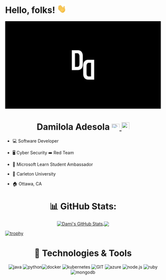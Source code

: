 # Hello, folks! <img src="https://raw.githubusercontent.com/DamiAdesola/DamiAdesola/master/wave.gif" width="30px">


[![Header](https://raw.githubusercontent.com/DamiAdesola/DamiAdesola/master/logo.png "Header")]()


    
# <div align="center"> Damilola Adesola [<img src="https://www.vectorlogo.zone/logos/linkedin/linkedin-icon.svg" width="25" height="20"/>](https://www.linkedin.com/in/damilola-adesola/)<a href="mailto:damilola.adesola1@gmail.com"> <img src="https://img.icons8.com/fluent/48/000000/gmail.png" width="25" height="25"/></a></div> 



* 💻 Software Developer  

* 🖥️ Cyber Security ➡️ Red Team

* 📁 Microsoft Learn Student Ambassador [<img src="https://www.vectorlogo.zone/logos/microsoft/microsoft-icon.svg" width="30" height="15"/>](https://studentambassadors.microsoft.com/en-US/profile/101975) 

* 🏫 Carleton University 

* 🏠 Ottawa, CA 


 

  

<h1 align="center"> 📊  GitHub Stats: </h1>

<p align="center">
  <a href="https://github.com/DamiAdesola/DamiAdesola">
  <img align="center" src="https://github-readme-stats.vercel.app/api?username=DamiAdesola&show_icons=true&line_height=27&count_private=true&title_color=ffffff&text_color=c9cacc&icon_color=2bbc8a&bg_color=1d1f21" alt="Dami's GitHub Stats" />
  </a>
  <a href="https://github.com/DamiAdesola/DamiAdesola">
  <img align="center" src="https://github-readme-stats.vercel.app/api/top-langs/?username=DamiAdesola&hide=java,html,tex&title_color=ffffff&text_color=c9cacc&icon_color=2bbc8a&bg_color=1d1f21&langs_count=3" />
  </a>
</p>

[![trophy](https://github-profile-trophy.vercel.app/?username=DamiAdesola&theme=juicyfresh&no-frame=true&row=1&&margin-w=20&no-bg=true)](https://github-profile-trophy.vercel.app/?username=DamiAdesola&theme=juicyfresh&no-frame=true&row=1&&margin-w=20&no-bg=true)

<h1 align="center"> 🔧 Technologies & Tools  </h1>

<p align="center">
      <img src="https://www.vectorlogo.zone/logos/java/java-icon.svg" alt="java" width="45" height="65"/> <img src="https://www.vectorlogo.zone/logos/python/python-icon.svg" alt="python" width="45" height="55"/><img src="https://www.vectorlogo.zone/logos/docker/docker-icon.svg" alt="docker" width="65" height="60"/> 
      <img src="https://www.vectorlogo.zone/logos/kubernetes/kubernetes-icon.svg" alt="kubernetes" width="45" height="55"/>
      <img src="https://www.vectorlogo.zone/logos/git-scm/git-scm-icon.svg" alt="GIT" width="45" height="55"/> 
      <img src="https://www.vectorlogo.zone/logos/microsoft_azure/microsoft_azure-icon.svg" alt="azure" width="45" height="55"/> 
      <img src="https://www.vectorlogo.zone/logos/nodejs/nodejs-icon.svg" alt="node.js" width="45" height="55"/> 
      <img src="https://www.vectorlogo.zone/logos/ruby-lang/ruby-lang-icon.svg" alt="ruby" width="45" height="50"/> 
      <img src="https://www.vectorlogo.zone/logos/mongodb/mongodb-icon.svg" alt="mongodb" width="45" height="50"/> 
</p>


  
